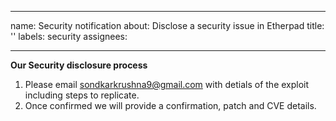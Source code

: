 * * *

name: Security notification
about: Disclose a security issue in Etherpad
title: ''
labels: security
assignees: 

* * *

**Our Security disclosure process**
1. Please email sondkarkrushna9@gmail.com with detials of the exploit including steps to replicate.
1. Once confirmed we will provide a confirmation, patch and CVE details.

